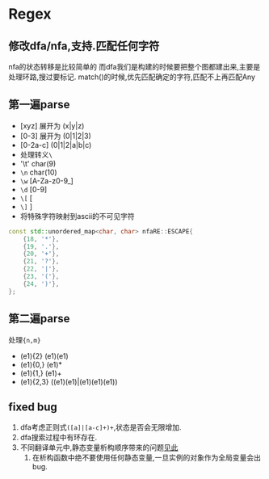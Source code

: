 # Regex

## 修改dfa/nfa,支持.匹配任何字符
nfa的状态转移是比较简单的
而dfa我们是构建的时候要把整个图都建出来,主要是处理环路,搜过要标记.
match()的时候,优先匹配确定的字符,匹配不上再匹配Any

## 第一遍parse
- [xyz] 展开为 (x|y|z)
- [0-3] 展开为 (0|1|2|3)
- [0-2a-c] (0|1|2|a|b|c)
- 处理转义`\`
- '\t' char(9)
- `\n` char(10)
- `\w` [A-Za-z0-9_]
- `\d`  [0-9]
- `\[` [
- `\]` ]
- 将特殊字符映射到ascii的不可见字符
```c++
const std::unordered_map<char, char> nfaRE::ESCAPE{
    {18, '*'},
    {19, '.'},
    {20, '+'},
    {21, '?'},
    {22, '|'},
    {23, '('},
    {24, ')'},
};
```
## 第二遍parse
处理`{n,m}`
- (e1){2}  (e1)(e1)
- (e1){0,}  (e1)*
- (e1){1,}  (e1)+
- (e1){2,3}  ((e1)(e1)|(e1)(e1)(e1))


## fixed bug
1. dfa考虑正则式`([a]|[a-c]+)+`,状态是否会无限增加.
2. dfa搜索过程中有环存在.
3. 不同翻译单元中,静态变量析构顺序带来的问题[见此](https://www.zhihu.com/question/453887094)
   1. 在析构函数中绝不要使用任何静态变量,一旦实例的对象作为全局变量会出bug.